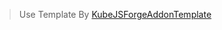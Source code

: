 > Use Template By [KubeJSForgeAddonTemplate](https://github.com/CrychicTeam/KubeJSForgeAddonTemplate)
